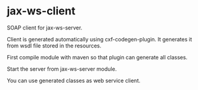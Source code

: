 # jax-ws-client

SOAP client for jax-ws-server.

Client is generated automatically using cxf-codegen-plugin. It generates it from wsdl file stored in the resources.

First compile module with maven so that plugin can generate all classes.

Start the server from jax-ws-server module.

You can use generated classes as web service client.
